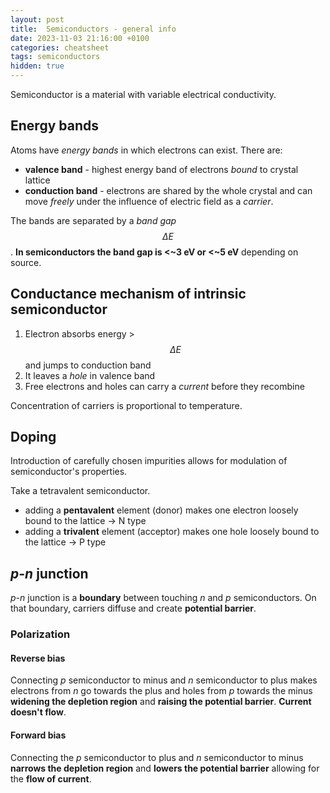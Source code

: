 ```yaml
---
layout: post
title:  Semiconductors - general info
date: 2023-11-03 21:16:00 +0100
categories: cheatsheet
tags: semiconductors
hidden: true
---
```

<script src="https://cdn.mathjax.org/mathjax/latest/MathJax.js?config=TeX-AMS-MML_HTMLorMML" type="text/javascript"></script>

Semiconductor is a material with variable electrical conductivity.

## Energy bands

Atoms have *energy bands* in which electrons can exist. There are:
* **valence band** - highest energy band of electrons *bound* to crystal lattice
* **conduction band** - electrons are shared by the whole crystal and can move *freely* under the influence of electric field as a *carrier*.

The bands are separated by a *band gap* $$\Delta E$$. **In semiconductors the band gap is <~3 eV or <~5 eV** depending on source.

## Conductance mechanism of intrinsic semiconductor

1. Electron absorbs energy >$$\Delta E$$ and jumps to conduction band
2. It leaves a *hole* in valence band
3. Free electrons and holes can carry a *current* before they recombine

Concentration of carriers is proportional to temperature.

## Doping

Introduction of carefully chosen impurities allows for modulation of semiconductor's properties.

Take a tetravalent semiconductor.
* adding a **pentavalent** element (donor) makes one electron loosely bound to the lattice -> N type
* adding a **trivalent** element (acceptor) makes one hole loosely bound to the lattice -> P type

## *p-n* junction

*p-n* junction is a **boundary** between touching *n* and *p* semiconductors. On that boundary, carriers diffuse and create **potential barrier**.

### Polarization

#### Reverse bias

Connecting *p* semiconductor to minus and *n* semiconductor to plus makes electrons from *n* go towards the plus and holes from *p* towards the minus **widening the depletion region** and **raising the potential barrier**. **Current doesn't flow**.

#### Forward bias

Connecting the *p* semiconductor to plus and *n* semiconductor to minus **narrows the depletion region** and **lowers the potential barrier** allowing for the **flow of current**.
